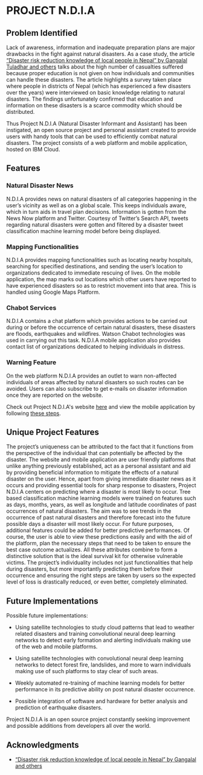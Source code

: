 # PROJECT N.D.I.A

## Problem Identified

Lack of awareness, information and inadequate preparation plans are major drawbacks in the fight against natural disasters. As a case study, the article [“Disaster risk reduction knowledge of local people in Nepal” by Gangalal Tuladhar and others](https://www.researchgate.net/publication/276385116_Disaster_risk_reduction_knowledge_of_local_people_in_Nepal) talks about the high number of casualties suffered because proper education is not given on how individuals and communities can handle these disasters. The article highlights a survey taken place where people in districts of Nepal (which has experienced a few disasters over the years) were interviewed on basic knowledge relating to natural disasters. The findings unfortunately confirmed that education and information on these disasters is a scarce commodity which should be distributed. 

Thus Project N.D.I.A (Natural Disaster Informant and Assistant) has been instigated, an open source project and personal assistant created to provide users with handy tools that can be used to efficiently combat natural disasters. The project consists of a web platform and mobile application, hosted on IBM Cloud.

## Features

### Natural Disaster News

N.D.I.A provides news on natural disasters of all categories happening in the user’s vicinity as well as on a global scale. This keeps individuals aware, which in turn aids in travel plan decisions.  Information is gotten from the News Now platform and Twitter. Courtesy of Twitter’s Search API, tweets regarding natural disasters were gotten and filtered by a disaster tweet classification machine learning model before being displayed.

### Mapping Functionalities

N.D.I.A provides mapping functionalities such as locating nearby hospitals, searching for specified destinations, and sending the user’s location to organizations dedicated to immediate rescuing of lives. On the mobile application, the map marks out locations which other users have reported to have experienced disasters so as to restrict movement into that area.  This is handled using Google Maps Platform.

### Chabot Services

N.D.I.A contains a chat platform which provides actions to be carried out during or before the occurrence of certain natural disasters, these disasters are floods, earthquakes and wildfires. Watson Chabot technologies was used in carrying out this task. N.D.I.A mobile application also provides contact list of organizations dedicated to helping individuals in distress.

### Warning Feature

On the web platform N.D.I.A provides an outlet to warn non-affected individuals of areas affected by natural disasters so such routes can be avoided. Users can also subscribe to get e-mails on disaster information once they are reported on the website.

Check out Project N.D.I.A's website [here](https://ndia.eu-gb.mybluemix.net/ndia/) and view the mobile application by following [these steps](https://github.com/kene111/CFC2020#live-demo).

## Unique Project Features

The project’s uniqueness can be attributed to the fact that it functions from the perspective of the individual that can potentially be affected by the disaster. The website and mobile application are user friendly platforms that unlike anything previously established, act as a personal assistant and aid by providing beneficial information to mitigate the effects of a natural disaster on the user. Hence, apart from giving immediate disaster news as it occurs and providing essential tools for sharp response to disasters, Project N.D.I.A centers on predicting where a disaster is most likely to occur. Tree based classification machine learning models were trained on features such as days, months, years, as well as longitude and latitude coordinates of past occurrences of natural disasters. The aim was to see trends in the occurrence of past natural disasters and therefore forecast into the future possible days a disaster will most likely occur. For future purposes, additional features could be added for better predictive performances. Of course, the user is able to view these predictions easily and with the aid of the platform, plan the necessary steps that need to be taken to ensure the best case outcome actualizes. All these attributes combine to form a distinctive solution that is the ideal survival kit for otherwise vulnerable victims. The project’s individuality includes not just functionalities that help during disasters, but more importantly predicting them before their occurrence and ensuring the right steps are taken by users so the expected level of loss is drastically reduced, or even better, completely eliminated. 

## Future Implementations

Possible future implementations:

* Using satellite technologies to study cloud patterns that lead to weather related disasters and training convolutional neural deep learning networks to detect early formation and alerting individuals making use of the web and mobile platforms.

* Using satellite technologies with convolutional neural deep learning networks to detect forest fire, landslides, and more to warn individuals making use of such platforms to stay clear of such areas.

* Weekly automated re-training of machine learning models for better performance in its predictive ability on post natural disaster occurrence. 

* Possible integration of software and hardware for better analysis and prediction of earthquake disasters.

Project N.D.I.A is an open source project constantly seeking improvement and possible additions from developers all over the world.

## Acknowledgments

* [“Disaster risk reduction knowledge of local people in Nepal” by Gangalal and others](https://www.researchgate.net/publication/276385116_Disaster_risk_reduction_knowledge_of_local_people_in_Nepal)
